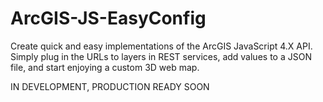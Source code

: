# ArcGIS-JS-EasyConfig
Create quick and easy implementations of the ArcGIS JavaScript 4.X API. Simply plug in the URLs to layers in REST services, add values to a JSON file, and start enjoying a custom 3D web map.

IN DEVELOPMENT, PRODUCTION READY SOON
